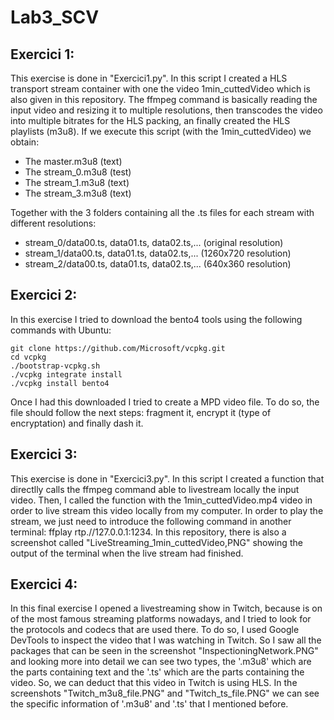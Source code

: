 # Lab3_SCV

## Exercici 1:

This exercise is done in "Exercici1.py". In this script I created a HLS transport stream container with one the video 1min_cuttedVideo which is also given in this repository. The ffmpeg command is basically 
reading the input video and resizing it to multiple resolutions, then transcodes the video into multiple bitrates for the HLS packing, an finally created the HLS playlists (m3u8).
If we execute this script (with the 1min_cuttedVideo) we obtain:
  - The master.m3u8 (text)
  - The stream_0.m3u8 (test)
  - The stream_1.m3u8 (text)
  - The stream_3.m3u8 (text)
  
 Together with the 3 folders containing all the .ts files for each stream with different resolutions:
  - stream_0/data00.ts, data01.ts, data02.ts,... (original resolution)
  - stream_1/data00.ts, data01.ts, data02.ts,... (1260x720 resolution)
  - stream_2/data00.ts, data01.ts, data02.ts,... (640x360 resolution)

## Exercici 2:

In this exercise I tried to download the bento4 tools using the following commands with Ubuntu:
```
git clone https://github.com/Microsoft/vcpkg.git
cd vcpkg
./bootstrap-vcpkg.sh
./vcpkg integrate install
./vcpkg install bento4
```

Once I had this downloaded I tried to create a MPD video file. To do so, the file should follow the next steps: fragment it, encrypt it (type of encryptation) and finally dash it.

## Exercici 3:

This exercise is done in "Exercici3.py". In this script I created a function that directlly calls the ffmpeg command able to livestream locally the input video. Then, I called the function with the 1min_cuttedVideo.mp4 video in order to live stream this video locally from my computer. In order to play the stream, we just need to introduce the following command in another terminal: ffplay rtp.//127.0.0.1:1234.
In this repository, there is also a screenshot called "LiveStreaming_1min_cuttedVideo,PNG" showing the output of the terminal when the live stream had finished.

## Exercici 4:

In this final exercise I opened a livestreaming show in Twitch, because is on of the most famous streaming platforms nowadays, and I tried to look for the protocols and codecs that are used there. To do so, I used Google DevTools to inspect the video that I was watching in Twitch. So I saw all the packages that can be seen in the screenshot "InspectioningNetwork.PNG" and looking more into detail we can see two types, the '.m3u8' which are the parts containing text and the '.ts' which are the parts containing the video. So, we can deduct that this video in Twitch is using HLS.
In the screenshots "Twitch_m3u8_file.PNG" and "Twitch_ts_file.PNG" we can see the specific information of '.m3u8' and '.ts' that I mentioned before.
